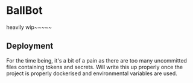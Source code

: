 # BallBot

heavily wip~~~~~

## Deployment
For the time being, it's a bit of a pain as there are too many uncommitted files containing tokens and secrets. Will write this up properly once the project is properly dockerised and environmental variables are used.
